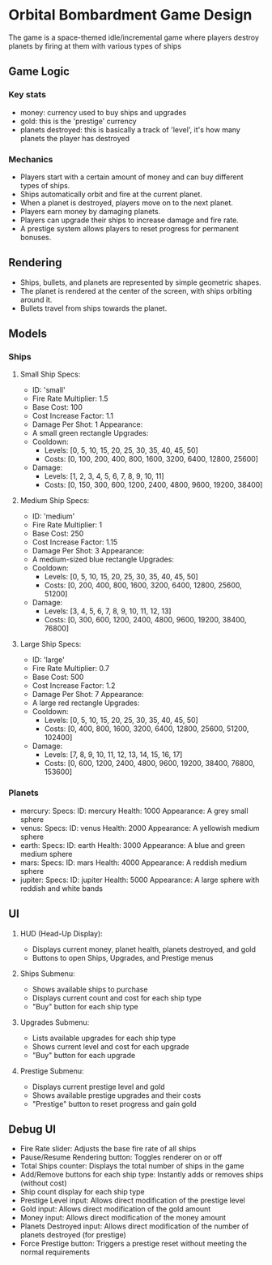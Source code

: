 # Orbital Bombardment Game Design
The game is a space-themed idle/incremental game where players destroy planets by firing at them with various types of ships

## Game Logic

### Key stats
- money: currency used to buy ships and upgrades
- gold: this is the 'prestige' currency
- planets destroyed: this is basically a track of 'level', it's how many planets the player has destroyed

### Mechanics
- Players start with a certain amount of money and can buy different types of ships.
- Ships automatically orbit and fire at the current planet.
- When a planet is destroyed, players move on to the next planet.
- Players earn money by damaging planets.
- Players can upgrade their ships to increase damage and fire rate.
- A prestige system allows players to reset progress for permanent bonuses.

## Rendering

- Ships, bullets, and planets are represented by simple geometric shapes.
- The planet is rendered at the center of the screen, with ships orbiting around it.
- Bullets travel from ships towards the planet.

## Models

### Ships

1. Small Ship
   Specs:
     - ID: 'small'
     - Fire Rate Multiplier: 1.5
     - Base Cost: 100
     - Cost Increase Factor: 1.1
     - Damage Per Shot: 1
   Appearance:
     - A small green rectangle
   Upgrades:
     - Cooldown:
       - Levels: [0, 5, 10, 15, 20, 25, 30, 35, 40, 45, 50]
       - Costs: [0, 100, 200, 400, 800, 1600, 3200, 6400, 12800, 25600]
     - Damage:
       - Levels: [1, 2, 3, 4, 5, 6, 7, 8, 9, 10, 11]
       - Costs: [0, 150, 300, 600, 1200, 2400, 4800, 9600, 19200, 38400]

2. Medium Ship
   Specs:
     - ID: 'medium'
     - Fire Rate Multiplier: 1
     - Base Cost: 250
     - Cost Increase Factor: 1.15
     - Damage Per Shot: 3
   Appearance:
     - A medium-sized blue rectangle
   Upgrades:
     - Cooldown:
       - Levels: [0, 5, 10, 15, 20, 25, 30, 35, 40, 45, 50]
       - Costs: [0, 200, 400, 800, 1600, 3200, 6400, 12800, 25600, 51200]
     - Damage:
       - Levels: [3, 4, 5, 6, 7, 8, 9, 10, 11, 12, 13]
       - Costs: [0, 300, 600, 1200, 2400, 4800, 9600, 19200, 38400, 76800]

3. Large Ship
   Specs:
     - ID: 'large'
     - Fire Rate Multiplier: 0.7
     - Base Cost: 500
     - Cost Increase Factor: 1.2
     - Damage Per Shot: 7
   Appearance:
     - A large red rectangle
   Upgrades:
     - Cooldown:
       - Levels: [0, 5, 10, 15, 20, 25, 30, 35, 40, 45, 50]
       - Costs: [0, 400, 800, 1600, 3200, 6400, 12800, 25600, 51200, 102400]
     - Damage:
       - Levels: [7, 8, 9, 10, 11, 12, 13, 14, 15, 16, 17]
       - Costs: [0, 600, 1200, 2400, 4800, 9600, 19200, 38400, 76800, 153600]

### Planets

- mercury:
    Specs:
        ID: mercury
        Health: 1000
    Appearance:
        A grey small sphere
- venus:
    Specs:
        ID: venus
        Health: 2000
    Appearance:
        A yellowish medium sphere
- earth:
    Specs:
        ID: earth
        Health: 3000
    Appearance:
        A blue and green medium sphere
- mars:
    Specs:
        ID: mars
        Health: 4000
    Appearance:
        A reddish medium sphere
- jupiter:
    Specs:
        ID: jupiter
        Health: 5000
    Appearance:
        A large sphere with reddish and white bands

## UI

1. HUD (Head-Up Display):
   - Displays current money, planet health, planets destroyed, and gold
   - Buttons to open Ships, Upgrades, and Prestige menus

2. Ships Submenu:
   - Shows available ships to purchase
   - Displays current count and cost for each ship type
   - "Buy" button for each ship type

3. Upgrades Submenu:
   - Lists available upgrades for each ship type
   - Shows current level and cost for each upgrade
   - "Buy" button for each upgrade

4. Prestige Submenu:
   - Displays current prestige level and gold
   - Shows available prestige upgrades and their costs
   - "Prestige" button to reset progress and gain gold

## Debug UI

- Fire Rate slider: Adjusts the base fire rate of all ships
- Pause/Resume Rendering button: Toggles renderer on or off 
- Total Ships counter: Displays the total number of ships in the game
- Add/Remove buttons for each ship type: Instantly adds or removes ships (without cost)
- Ship count display for each ship type
- Prestige Level input: Allows direct modification of the prestige level
- Gold input: Allows direct modification of the gold amount
- Money input: Allows direct modification of the money amount
- Planets Destroyed input: Allows direct modification of the number of planets destroyed (for prestige)
- Force Prestige button: Triggers a prestige reset without meeting the normal requirements
